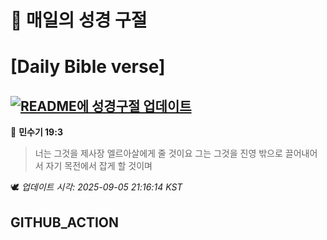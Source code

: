 # 🙏 매일의 성경 구절
# [Daily Bible verse]
## [![README에 성경구절 업데이트](https://github.com/DONGSUKA/first_test/actions/workflows/update-readme-bible.yml/badge.svg)](https://github.com/DONGSUKA/first_test/actions/workflows/update-readme-bible.yml)
<!-- START_BIBLE_VERSE -->
📖 **민수기 19:3**
> 너는 그것을 제사장 엘르아살에게 줄 것이요 그는 그것을 진영 밖으로 끌어내어서 자기 목전에서 잡게 할 것이며

🕊️ _업데이트 시각: 2025-09-05 21:16:14 KST_
  <!-- END_BIBLE_VERSE -->
## GITHUB_ACTION
